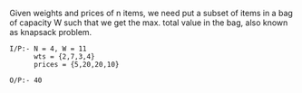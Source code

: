 Given weights and prices of n items, we need put a subset of items in a bag of capacity W such that we get the max. total value in the bag, also known as knapsack problem.

```
I/P:- N = 4, W = 11
      wts = {2,7,3,4}
      prices = {5,20,20,10}
      
O/P:- 40
```
